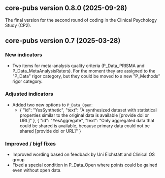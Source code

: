 ## core-pubs version 0.8.0 (2025-09-28)

The final version for the second round of coding in the Clinical Psychology Study (CP2).

## core-pubs version 0.7 (2025-03-28)

### New indicators

- Two items for meta-analysis quality criteria (P_Data_PRISMA and P_Data_MetaAnalysisRaters). For the moment they are assigned to the "P_Data" rigor category, but they could be moved to a new "P_Methods" rigor category.

### Adjusted indicators

- Added two new options to `P_Data_Open`:
  - {
        "id": "YesSynthetic",
        "text": "A synthesized dataset with statistical properties similar to the original data is available [provide doi or URL]"
    },
    {
        "id": "YesAggregate",
        "text": "Only aggregated data that could be shared is available, because primary data could not be shared [provide doi or URL]"
    }


### Improved / bigf fixes

- Improved wording based on feedback by Uni Eichstätt and Clinical OS group
- Fixed a special condition in P_Data_Open where points could be gained even without open data.